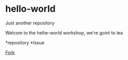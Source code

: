 # hello-world
Just another repository


Welcom to the hellw-world workshop, we're goint to lea

*repository
*Issue

[Fork](http://kik.xii.jp/archives/179)

